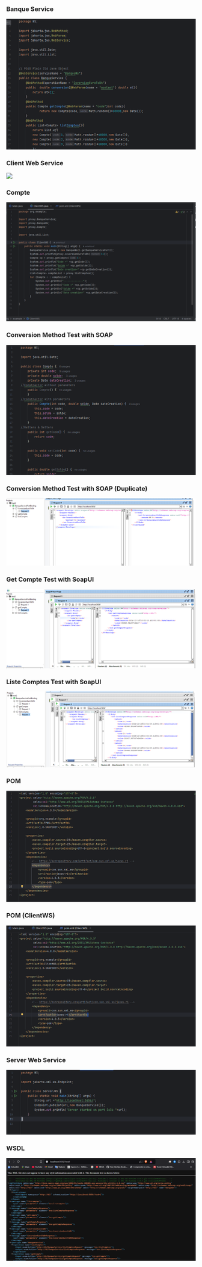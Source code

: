<h3>Banque Service</h3>
<img src="capture/BanqueService.png">

<h3>Client Web Service</h3>
<img src="1.png">

<h3>Compte</h3>
<img src="capture/2.png">

<h3>Conversion Method Test with SOAP</h3>
<img src="capture/3.png">

<h3>Conversion Method Test with SOAP (Duplicate)</h3>
<img src="capture/4.png">

<h3>Get Compte Test with SoapUI</h3>
<img src="capture/5.png"/>

<h3>Liste Comptes Test with SoapUI</h3>
<img src="capture/6.png">

<h3>POM</h3>
<img src="capture/7.png">

<h3>POM (ClientWS)</h3>
<img src="capture/8.png">

<h3>Server Web Service</h3>
<img src="capture/9.png">

<h3>WSDL</h3>
<img src="capture/10.png">
